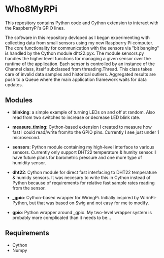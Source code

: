 Who8MyRPi
=========

This repository contains Python code and Cython extension to interact with the RaspberryPi's GPIO lines.

The software in this repository devloped as I began experimenting with collecting data from small sensors using my new Raspberry Pi computer.  The core functionality for communication with the sensors via "bit banging" is handled by the Cython module dht22.pyx.  The module sensors.py handles the higher level functions for managing a given sensor over the runtime of the application.  Each sensor is controlled by an instance of the Channel class, itself subclassed from threading.Thread.  This class takes care of invalid data samples and historical outliers.  Aggregated results are push to a Queue where the main application framework waits for data updates.


Modules
-------

 - **blinking**: a simple example of turning LEDs on and off at random.  Also read from two switches to increase or decrease LED blink rate.

 - **measure_timing**: Cython-based extension I created to measure how fast I could  read/write from/to the GPIO pins.  Currently I see just under 1 microsecond.

 - **sensors**: Python module containing my high-level interface to various sensors.  Currently only support DHT22 temperature & humity sensor.  I have future plans for barometric pressure and one more type of humidity sensor.

 - **dht22**: Cython module for direct fast interfacing to DHT22 temperature & humidy sensors.  It was necesary to write this in Cython instead of Python because of requirements for relative fast sample rates reading from the sensor.

 - **_gpio**: Cython-based wrapper for WiringPi.  Initially inspired by WirinPi-Python, but that was based on Swig and not easy for me to modify.

 - **gpio**: Python wrapper around _gpio.  My two-level wrapper system is probably more complicated than it needs to be...

Requirements
------------

 - Cython
 - Numpy
